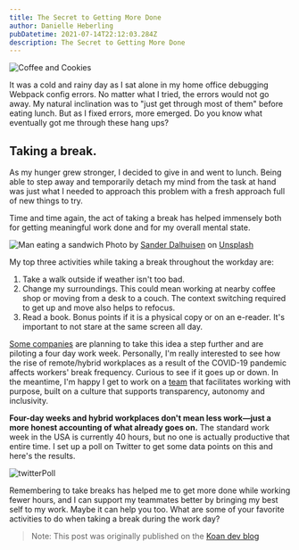 ```yaml
---
title: The Secret to Getting More Done
author: Danielle Heberling
pubDatetime: 2021-07-14T22:12:03.284Z
description: The Secret to Getting More Done
---
```


![Coffee and Cookies](/assets/coffee-cookies.jpg)

It was a cold and rainy day as I sat alone in my home office debugging Webpack config errors. No matter what I tried, the errors would not go away. My natural inclination was to "just get through most of them" before eating lunch. But as I fixed errors, more emerged. Do you know what eventually got me through these hang ups?

## Taking a break.

As my hunger grew stronger, I decided to give in and went to lunch. Being able to step away and temporarily detach my mind from the task at hand was just what I needed to approach this problem with a fresh approach full of new things to try.

Time and time again, the act of taking a break has helped immensely both for getting meaningful work done and for my overall mental state.

![Man eating a sandwich](/assets/man-sandwich.jpg)
Photo by <a href="https://unsplash.com/@sanderdalhuisen?utm_source=unsplash&utm_medium=referral&utm_content=creditCopyText">Sander Dalhuisen</a> on <a href="https://unsplash.com/s/photos/lunch?utm_source=unsplash&utm_medium=referral&utm_content=creditCopyText">Unsplash</a>

My top three activities while taking a break throughout the workday are:

1. Take a walk outside if weather isn't too bad.
2. Change my surroundings. This could mean working at nearby coffee shop or moving from a desk to a couch. The context switching required to get up and move also helps to refocus.
3. Read a book. Bonus points if it is a physical copy or on an e-reader. It's important to not stare at the same screen all day.

[Some companies](https://fortune.com/2021/07/06/kickstarter-four-day-work-week-2022/) are planning to take this idea a step further and are piloting a four day work week. Personally, I'm really interested to see how the rise of remote/hybrid workplaces as a result of the COVID-19 pandemic affects workers' break frequency. Curious to see if it goes up or down. In the meantime, I'm happy I get to work on a [team](https://www.koan.co/company/about) that facilitates working with purpose, built on a culture that supports transparency, autonomy and inclusivity.

**Four-day weeks and hybrid workplaces don't mean less work—just a more honest accounting of what already goes on.** The standard work week in the USA is currently 40 hours, but no one is actually productive that entire time. I set up a poll on Twitter to get some data points on this and here's the results.

![twitterPoll](/assets/twitterPoll.png)

Remembering to take breaks has helped me to get more done while working fewer hours, and I can support my teammates better by bringing my best self to my work. Maybe it can help you too. What are some of your favorite activities to do when taking a break during the work day?

> Note: This post was originally published on the [Koan dev blog](https://dev.to/koan/the-secret-to-getting-more-done-5hjh)
